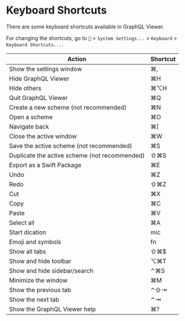 # Keyboard Shortcuts

There are some keyboard shortcuts available in GraphQL Viewer.  

For changing the shortcuts, go to `` \> `System Settings...` \> `Keyboard` \> `Keyboard Shortcuts...`.

| Action                                        | Shortcut |
| --------------------------------------------- | -------- |
| Show the settings window                      | ⌘,       |
| Hide GraphQL Viewer                           | ⌘H       |
| Hide others                                   | ⌘⌥H      |
| Quit GraphQL Viewer                           | ⌘Q       |
| Create a new scheme (not recommended)         | ⌘N       |
| Open a scheme                                 | ⌘O       |
| Navigate back                                 | ⌘[       |
| Close the active window                       | ⌘W       |
| Save the active scheme (not recommended)      | ⌘S       |
| Duplicate the active scheme (not recommended) | ⇧⌘S      |
| Export as a Swift Package                     | ⌘E       |
| Undo                                          | ⌘Z       |
| Redo                                          | ⇧⌘Z      |
| Cut                                           | ⌘X       |
| Copy                                          | ⌘C       |
| Paste                                         | ⌘V       |
| Select all                                    | ⌘A       |
| Start dication                                | mic      |
| Emoji and symbols                             | fn       |
| Show all tabs                                 | ⇧⌘$      |
| Show and hide toolbar                         | ⌥⌘T      |
| Show and hide sidebar/search                  | ⌃⌘S      |
| Minimize the window                           | ⌘M       |
| Show the previous tab                         | ⌃⇧⇥      |
| Show the next tab                             | ⌃⇥       |
| Show the GraphQL Viewer help                  | ⌘?       |
